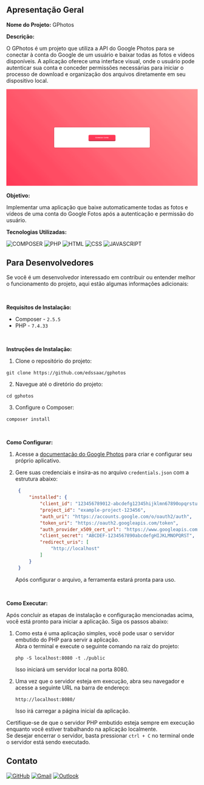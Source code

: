 ## Apresentação Geral

**Nome do Projeto:** GPhotos

**Descrição:**

O GPhotos é um projeto que utiliza a API do Google Photos para se conectar à conta do Google de um usuário e baixar todas as fotos e vídeos disponíveis. 
A aplicação oferece uma interface visual, onde o usuário pode autenticar sua conta e conceder permissões necessárias para iniciar o processo de download 
e organização dos arquivos diretamente em seu dispositivo local.

![demo](https://raw.githubusercontent.com/Edssaac/gphotos/refs/heads/main/src/img/demo.gif)

**Objetivo:**

Implementar uma aplicação que baixe automaticamente todas as fotos e vídeos de uma conta do Google Fotos após a autenticação e permissão do usuário.

**Tecnologias Utilizadas:**

![COMPOSER](https://img.shields.io/badge/Composer-885630?style=for-the-badge&logo=Composer&logoColor=white)
![PHP](https://img.shields.io/badge/PHP-777BB4?style=for-the-badge&logo=php&logoColor=white)
![HTML](https://img.shields.io/badge/HTML5-E34F26?style=for-the-badge&logo=html5&logoColor=white)
![CSS](https://img.shields.io/badge/CSS3-1572B6?style=for-the-badge&logo=css3&logoColor=white)
![JAVASCRIPT](https://img.shields.io/badge/JavaScript-323330?style=for-the-badge&logo=javascript&logoColor=F7DF1E)

## Para Desenvolvedores

Se você é um desenvolvedor interessado em contribuir ou entender melhor o funcionamento do projeto, aqui estão algumas informações adicionais:

<br>

**Requisitos de Instalação:**
- Composer - `2.5.5`
- PHP - `7.4.33`

<br>

**Instruções de Instalação:**
1. Clone o repositório do projeto:
```
git clone https://github.com/edssaac/gphotos
```

2. Navegue até o diretório do projeto:
```
cd gphotos
```

3. Configure o Composer:
```
composer install
```

<br>

**Como Configurar:**

1. Acesse a [documentação do Google Photos](https://developers.google.com/photos/overview/configure-your-app) para criar e configurar seu próprio aplicativo.
2. Gere suas credenciais e insira-as no arquivo `credentials.json` com a estrutura abaixo:
   
   ```json
    {
        "installed": {
            "client_id": "123456789012-abcdefg12345hijklmn67890opqrstuv.apps.googleusercontent.com",
            "project_id": "example-project-123456",
            "auth_uri": "https://accounts.google.com/o/oauth2/auth",
            "token_uri": "https://oauth2.googleapis.com/token",
            "auth_provider_x509_cert_url": "https://www.googleapis.com/oauth2/v1/certs",
            "client_secret": "ABCDEF-1234567890abcdefgHIJKLMNOPQRST",
            "redirect_uris": [
                "http://localhost"
            ]
        }
    }
   ```

   Após configurar o arquivo, a ferramenta estará pronta para uso.

<br>

**Como Executar:**

Após concluir as etapas de instalação e configuração mencionadas acima, você está pronto para iniciar a aplicação. Siga os passos abaixo:

1. Como esta é uma aplicação simples, você pode usar o servidor embutido do PHP para servir a aplicação. <br>
Abra o terminal e execute o seguinte comando na raiz do projeto:
   ```
   php -S localhost:8080 -t ./public
   ```
   Isso iniciará um servidor local na porta 8080.

2. Uma vez que o servidor esteja em execução, abra seu navegador e acesse a seguinte URL na barra de endereço:
   ```
   http://localhost:8080/
   ```
   Isso irá carregar a página inicial da aplicação.

Certifique-se de que o servidor PHP embutido esteja sempre em execução enquanto você estiver trabalhando na aplicação localmente. <br>
Se desejar encerrar o servidor, basta pressionar `ctrl + C` no terminal onde o servidor está sendo executado.

## Contato

[![GitHub](https://img.shields.io/badge/GitHub-100000?style=for-the-badge&logo=github&logoColor=white)](https://github.com/edssaac)
[![Gmail](https://img.shields.io/badge/Gmail-D14836?style=for-the-badge&logo=gmail&logoColor=white)](mailto:edssaac@gmail.com)
[![Outlook](https://img.shields.io/badge/Outlook-0078D4?style=for-the-badge&logo=microsoft-outlook&logoColor=white)](mailto:edssaac@outlook.com)

